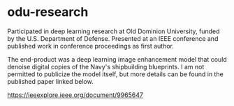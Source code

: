 # odu-research
Participated in deep learning research at Old Dominion University, funded by the U.S. Department of Defense. Presented at an IEEE conference and published work in conference proceedings as first author.

The end-product was a deep learning image enhancement model that could denoise digital copies of the Navy's shipbuilding blueprints. I am not permitted to publicize the model itself, but more details can be found in the published paper linked below.

https://ieeexplore.ieee.org/document/9965647
